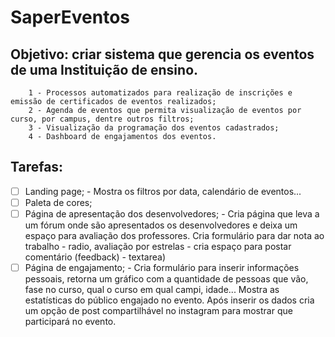 # SaperEventos

## Objetivo: criar sistema que gerencia os eventos de uma Instituição de ensino.
        1 - Processos automatizados para realização de inscrições e emissão de certificados de eventos realizados;
        2 - Agenda de eventos que permita visualização de eventos por curso, por campus, dentre outros filtros;
        3 - Visualização da programação dos eventos cadastrados;
        4 - Dashboard de engajamentos dos eventos.

## Tarefas:

- [ ] Landing page;
        - Mostra os filtros por data, calendário de eventos...
- [ ] Paleta de cores;
- [ ] Página de apresentação dos desenvolvedores;
        - Cria página que leva a um fórum onde são apresentados os desenvolvedores e deixa um espaço para avaliação dos professores. Cria formulário para dar nota ao trabalho - radio, avaliação por estrelas - cria espaço para postar comentário (feedback) - textarea)
- [ ] Página de engajamento;
        - Cria formulário para inserir informações pessoais, retorna um gráfico com a quantidade de pessoas que vão, fase no curso, qual o curso em qual campi, idade... Mostra as estatísticas do público engajado no evento. Após inserir os dados cria um opção de post compartilhável no instagram para mostrar que participará no evento.
